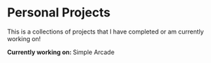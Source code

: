 <h1>Personal Projects</h1>
<p>This is a collections of projects that I have completed or am currently working on!</p>
<p><b>Currently working on: </b> Simple Arcade</p>
